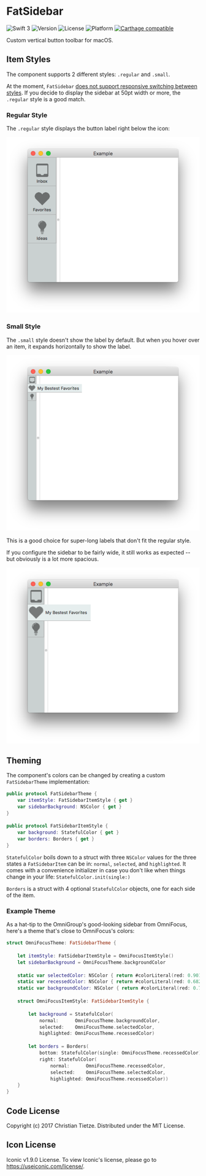 # FatSidebar

![Swift 3](https://img.shields.io/badge/Swift-3.0-blue.svg?style=flat)
![Version](https://img.shields.io/github/tag/CleanCocoa/FatSidebar.svg?style=flat)
![License](https://img.shields.io/github/license/CleanCocoa/FatSidebar.svg?style=flat)
![Platform](https://img.shields.io/badge/platform-macOS-lightgrey.svg?style=flat)
[![Carthage compatible](https://img.shields.io/badge/Carthage-compatible-4BC51D.svg?style=flat)](https://github.com/Carthage/Carthage)

Custom vertical button toolbar for macOS.

## Item Styles

The component supports 2 different styles: `.regular` and `.small`.

At the moment, `FatSidebar` [does not support responsive switching between styles](https://github.com/CleanCocoa/FatSidebar/issues/1). If you decide to display the sidebar at 50pt width or more, the `.regular` style is a good match.

### Regular Style

The `.regular` style displays the button label right below the icon:

![](assets/style-regular.png)

### Small Style

The `.small` style doesn't show the label by default. But when you hover over an item, it expands horizontally to show the label.

![](assets/style-small.png)

This is a good choice for super-long labels that don't fit the regular style.

If you configure the sidebar to be fairly wide, it still works as expected -- but obviously is a lot more spacious.

![](assets/style-small_wide.png)


## Theming

The component's colors can be changed by creating a custom `FatSidebarTheme` implementation:

```swift
public protocol FatSidebarTheme {
    var itemStyle: FatSidebarItemStyle { get }
    var sidebarBackground: NSColor { get }
}

public protocol FatSidebarItemStyle {
    var background: StatefulColor { get }
    var borders: Borders { get }
}
```

`StatefulColor` boils down to a struct with three `NSColor` values for the three states a `FatSidebarItem` can be in: `normal`, `selected`, and `highlighted`. It comes with a convenience initializer in case you don't like when things change in your life: `StatefulColor.init(single:)`

`Borders` is a struct with 4 optional `StatefulColor` objects, one for each side of the item.

### Example Theme

As a hat-tip to the OmniGroup's good-looking sidebar from OmniFocus, here's a theme that's close to OmniFocus's colors:

```swift
struct OmniFocusTheme: FatSidebarTheme {

    let itemStyle: FatSidebarItemStyle = OmniFocusItemStyle()
    let sidebarBackground = OmniFocusTheme.backgroundColor

    static var selectedColor: NSColor { return #colorLiteral(red: 0.901724875, green: 0.9334430099, blue: 0.9331719875, alpha: 1) }
    static var recessedColor: NSColor { return #colorLiteral(red: 0.682291925, green: 0.6823920608, blue: 0.68227005, alpha: 1) }
    static var backgroundColor: NSColor { return #colorLiteral(red: 0.7919496894, green: 0.8197044134, blue: 0.8194655776, alpha: 1) }

    struct OmniFocusItemStyle: FatSidebarItemStyle {

        let background = StatefulColor(
            normal:      OmniFocusTheme.backgroundColor,
            selected:    OmniFocusTheme.selectedColor,
            highlighted: OmniFocusTheme.recessedColor)

        let borders = Borders(
            bottom: StatefulColor(single: OmniFocusTheme.recessedColor),
            right: StatefulColor(
                normal:      OmniFocusTheme.recessedColor,
                selected:    OmniFocusTheme.selectedColor,
                highlighted: OmniFocusTheme.recessedColor))
    }
}
```

## Code License

Copyright (c) 2017 Christian Tietze. Distributed under the MIT License.

## Icon License

Iconic v1.9.0 License. To view Iconic's license, please go to <https://useiconic.com/license/>.
